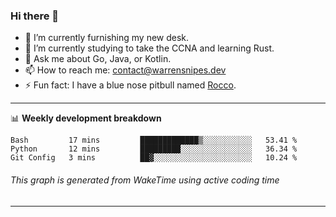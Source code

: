 ### Hi there 👋

- 🔭 I’m currently furnishing my new desk.
- 🌱 I’m currently studying to take the CCNA and learning Rust.
- 💬 Ask me about Go, Java, or Kotlin.
- 📫 How to reach me: contact@warrensnipes.dev
- ⚡ Fun fact: I have a blue nose pitbull named [Rocco](https://i.imgur.com/iLsSCKu.jpg).

-------

📊 **Weekly development breakdown**
<!--START_SECTION:waka-->
```text
Bash         17 mins         █████████████▒░░░░░░░░░░░   53.41 % 
Python       12 mins         █████████░░░░░░░░░░░░░░░░   36.34 % 
Git Config   3 mins          ██▓░░░░░░░░░░░░░░░░░░░░░░   10.24 % 
```
<!--END_SECTION:waka-->
###### *This graph is generated from WakeTime using active coding time*
-------
